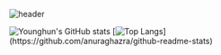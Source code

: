 ![header](https://capsule-render.vercel.app/api?type=wave&height=150&text=Younghun%20👋%20&fontSize=90)


![Younghun's GitHub stats](https://github-readme-stats.vercel.app/api?username=youngban&count_private=true&hide=stars,prs&card_width='50%'&custom_title=younghun's%20Github%20Stats)
[![Top Langs](https://github-readme-stats.vercel.app/api/top-langs/?username=youngban&card_width='50%')](https://github.com/anuraghazra/github-readme-stats)


<!--
**youngban/youngban** is a ✨ _special_ ✨ repository because its `README.md` (this file) appears on your GitHub profile.

Here are some ideas to get you started:

- 🔭 I’m currently working on ...
- 🌱 I’m currently learning ...
- 👯 I’m looking to collaborate on ...
- 🤔 I’m looking for help with ...
- 💬 Ask me about ...
- 📫 How to reach me: ...
- 😄 Pronouns: ...
- ⚡ Fun fact: ...
-->
